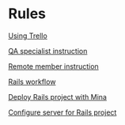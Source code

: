 Rules
=====

[Using Trello](trello.md)

[QA specialist instruction](qa_specialist.md)

[Remote member instruction](remote_member.md)

[Rails workflow](rails_workflow.md)

[Deploy Rails project with Mina](rails_deploy.md)

[Configure server for Rails project](rails_server_config.md)
